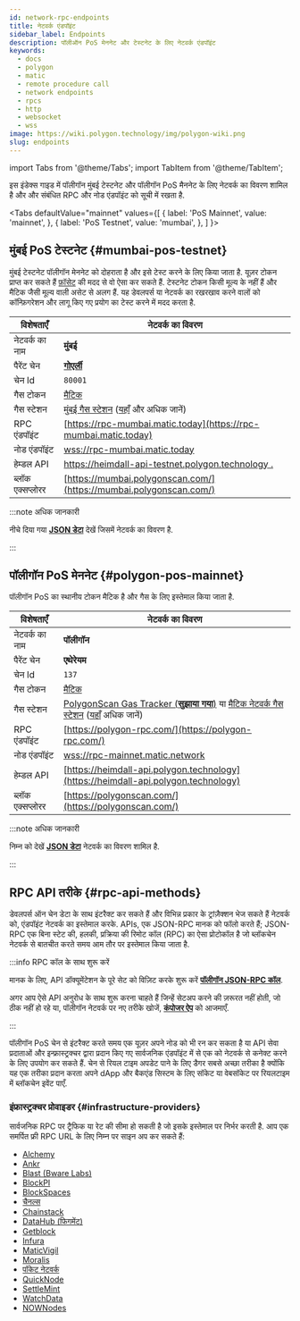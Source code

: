 ```yaml
---
id: network-rpc-endpoints
title: नेटवर्क एंडपॉइंट
sidebar_label: Endpoints
description: पॉलीऑन PoS मेननेट और टेस्टनेट के लिए नेटवर्क एंडपॉइंट
keywords:
  - docs
  - polygon
  - matic
  - remote procedure call
  - network endpoints
  - rpcs
  - http
  - websocket
  - wss
image: https://wiki.polygon.technology/img/polygon-wiki.png
slug: endpoints
---
```

import Tabs from '@theme/Tabs';
import TabItem from '@theme/TabItem';

इस इंडेक्स गाइड में पॉलीगॉन मुंबई टेस्टनेट और पॉलीगॉन PoS मैननेट के लिए नेटवर्क का विवरण शामिल है और और संबंधित RPC और नोड एंडपॉइंट को सूची में रखता है.

<Tabs
defaultValue="mainnet"
values={[
{ label: 'PoS Mainnet', value: 'mainnet', },
{ label: 'PoS Testnet', value: 'mumbai', },
]
}>
<TabItem value="mumbai">

## मुंबई PoS टेस्टनेट {#mumbai-pos-testnet}

मुंबई टेस्टनेट पॉलीगॉन मेननेट को दोहराता है और इसे टेस्ट करने के लिए किया जाता है. यूज़र टोकन प्राप्त कर सकते हैं
[फ़ॉसेट](https://faucet.polygon.technology/) की मदद से वो ऐसा कर सकते हैं.
टेस्टनेट टोकन किसी मूल्य के नहीं हैं और मैटिक जैसी मूल्य वाली असेट से अलग हैं.
यह डेवलपर्स या नेटवर्क का रखरखाव करने वालों को कॉन्फ़िगरेशन और लागू किए गए प्रयोग का टेस्ट करने में मदद करता है.

| विशेषताएँ | नेटवर्क का विवरण |
| ---------------------------------- | ---------------------------------------------------------------- |
| नेटवर्क का नाम | **मुंबई** |
| पैरेंट चेन | **[गोएर्ली](https://goerli.net/)** |
| चेन Id | `80001` |
| गैस टोकन | [मैटिक](gas-token) |
| गैस स्टेशन | [मुंबई गैस स्टेशन](https://gasstation-mumbai.matic.today/v2) ([यहाँ](https://docs.polygon.technology/docs/develop/tools/polygon-gas-station/) और अधिक जानें) |
| RPC एंडपॉइंट | [https://rpc-mumbai.matic.today](https://rpc-mumbai.matic.today) |
| नोड एंडपॉइंट | [wss://rpc-mumbai.matic.today](wss://rpc-mumbai.matic.today) |
| हेम्डल API | [https://heimdall-api-testnet.polygon.technology .](https://heimdall-api-testnet.polygon.technology) |
| ब्लॉक एक्सप्लोरर | [https://mumbai.polygonscan.com/](https://mumbai.polygonscan.com/) |

:::note अधिक जानकारी

नीचे दिया गया [**JSON डेटा**](https://static.matic.network/network/testnet/mumbai/index.json) देखें
जिसमें नेटवर्क का विवरण है.

:::

</TabItem>
<TabItem value="mainnet">

## पॉलीगॉन PoS मेननेट {#polygon-pos-mainnet}

पॉलीगॉन PoS का स्थानीय टोकन मैटिक है और गैस के लिए इस्तेमाल किया जाता है.

| विशेषताएँ | नेटवर्क का विवरण |
| ---------------------------------- | ---------------------------------------------------------------- |
| नेटवर्क का नाम | **पॉलीगॉन** |
| पैरेंट चेन | **एथेरेयम** |
| चेन Id | `137` |
| गैस टोकन | [मैटिक](gas-token) |
| गैस स्टेशन | [PolygonScan Gas Tracker (**सुझाया गया**)](https://polygonscan.com/gastracker) या [मैटिक नेटवर्क गैस स्टेशन](https://gasstation-mainnet.matic.network/v2) ([यहाँ](https://docs.polygon.technology/docs/develop/tools/polygon-gas-station/) अधिक जानें) |
| RPC एंडपॉइंट | [https://polygon-rpc.com/](https://polygon-rpc.com/) |
| नोड एंडपॉइंट | [wss://rpc-mainnet.matic.network](wss://rpc-mainnet.matic.network) |
| हेम्डल API | [https://heimdall-api.polygon.technology](https://heimdall-api.polygon.technology) |
| ब्लॉक एक्सप्लोरर | [https://polygonscan.com/](https://polygonscan.com/) |

:::note अधिक जानकारी

निम्न को देखें [**JSON डेटा**](https://github.com/maticnetwork/static/blob/master/network/mainnet/v1/index.json)
नेटवर्क का विवरण शामिल है.

:::

</TabItem>
</Tabs>

## RPC API तरीके {#rpc-api-methods}

डेवलपर्स ऑन चेन डेटा के साथ इंटरैक्ट कर सकते हैं और विभिन्न प्रकार के ट्रांज़ैक्शन भेज सकते हैं नेटवर्क को, एंडपॉइंट नेटवर्क का इस्तेमाल करके. APIs, एक JSON-RPC मानक को फॉलो करते हैं;
JSON-RPC एक बिना स्टेट की, हलकी, प्रक्रिया की रिमोट कॉल (RPC) का ऐसा प्रोटोकॉल है
जो ब्लॉकचेन नेटवर्क से बातचीत करते समय आम तौर पर इस्तेमाल किया जाता है.

:::info RPC कॉल के साथ शुरू करें

मानक के लिए, API डॉक्यूमेंटेशन के पूरे सेट को विज़िट करके शुरू करें [**पॉलीगॉन JSON-RPC कॉल**](https://edge-docs.polygon.technology/docs/get-started/json-rpc-commands/).

अगर आप ऐसे API अनुरोध के साथ शुरू करना चाहते हैं जिन्हें सेटअप करने की ज़रूरत नहीं होती, जो ठीक नहीं हो रहे या, पॉलीगॉन नेटवर्क पर नए तरीके खोजें, [**कंपोजर ऐप**](https://composer.alchemyapi.io?composer_state=%7B%22chain%22%3A2%2C%22network%22%3A401%2C%22methodName%22%3A%22eth_getBlockByNumber%22%2C%22paramValues%22%3A%5B%22latest%22%2Cfalse%5D%7D) को आजमाएँ.

:::

पॉलीगॉन PoS चेन से इंटरैक्ट करते समय एक यूज़र अपने नोड को भी रन कर सकता है या API सेवा प्रदाताओं और इन्फ्रास्ट्रक्चर द्वारा प्रदान किए गए सार्वजनिक एंडपॉइंट में से एक को नेटवर्क से कनेक्ट करने के लिए उपयोग कर सकते हैं. चेन से रियल टाइम अपडेट पाने के लिए डैगर सबसे अच्छा तरीका है क्योंकि यह एक तरीका प्रदान करता अपने dApp और बैकएंड सिस्टम के लिए सॉकेट या वेबसॉकेट पर रियलटाइम में ब्लॉकचेन इवेंट पाएँ.

### इंफ्रास्ट्रक्चर प्रोवाइडर {#infrastructure-providers}

सार्वजनिक RPC पर ट्रैफिक या रेट की सीमा हो सकती है जो इसके इस्तेमाल पर निर्भर करती है. आप एक समर्पित फ्री RPC URL के लिए निम्न पर साइन अप कर सकते हैं:

* [Alchemy](https://www.alchemy.com/)
* [Ankr](https://www.ankr.com/)
* [Blast (Bware Labs)](https://blastapi.io/)
* [BlockPI](https://blockpi.io/)
* [BlockSpaces](https://www.blockspaces.com/web3-infrastructure)
* [चैनल्स](https://www.chainnodes.org/)
* [Chainstack](https://chainstack.com/build-better-with-polygon/)
* [DataHub (फिगमेंट)](https://datahub.figment.io)
* [Getblock](https://getblock.io/en/)
* [Infura](https://infura.io)
* [MaticVigil](https://rpc.maticvigil.com/)
* [Moralis](https://moralis.io)
* [पॉकेट नेटवर्क](https://www.portal.pokt.network/)
* [QuickNode](https://www.quicknode.com/chains/matic)
* [SettleMint](https://docs.settlemint.com/docs/polygon-connect-to-a-node)
* [WatchData](https://docs.watchdata.io/blockchain-apis/polygon-api)
* [NOWNodes](https://nownodes.io/nodes/polygon-matic)
